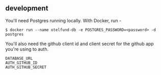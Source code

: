 ## development

You'll need Postgres running locally. With Docker, run -

```
$ docker run --name otelfund-db -e POSTGRES_PASSWORD=<password> -d postgres
```

You'll also need the github client id and client secret for the github app you're using to auth.

```
DATABASE_URL
AUTH_GITHUB_ID
AUTH_GITHUB_SECRET
```
